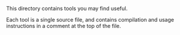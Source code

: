 This directory contains tools you may find useful.

Each tool is a single source file, and contains compilation and usage
instructions in a comment at the top of the file.
